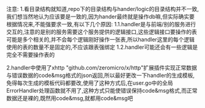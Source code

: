 注意:
1.看目录结构就知道,repo下的目录结构与hander/logic的目录结构并不一致,我们想当然地认为应该要是一致的,因为hander最终就是操作db嘛,但实际确实要根据情况来,不能强要求一致,有以下几个原因:
    1.1.handler是与前端/别的服务进行交互的,注意的是别的服务需要这个服务提供的逻辑接口,这些逻辑接口要操作的表可能是多个相关的,并不会每个逻辑刚好操作一张表,所以handler这里的每个逻辑使用的表的数量不是固定的,不应该跟表强绑定
    1.2.handler可能还会有一些逻辑是完全不需要操作表的

2.handler中使用了xhttp "github.com/zeromicro/x/http"扩展插件实现正常数据与错误数据的code&msg格式的json返回,所以最好更改一下handler的生成模板,免得每次生成的模板代码都要改,使用了这种方式后,在user.go中的全局ErrorHandler处理函数就不用了,这种方式只能使错误保持code&msg格式,而正常数据还是裸的,既然用code&msg,就都用code&msg吧